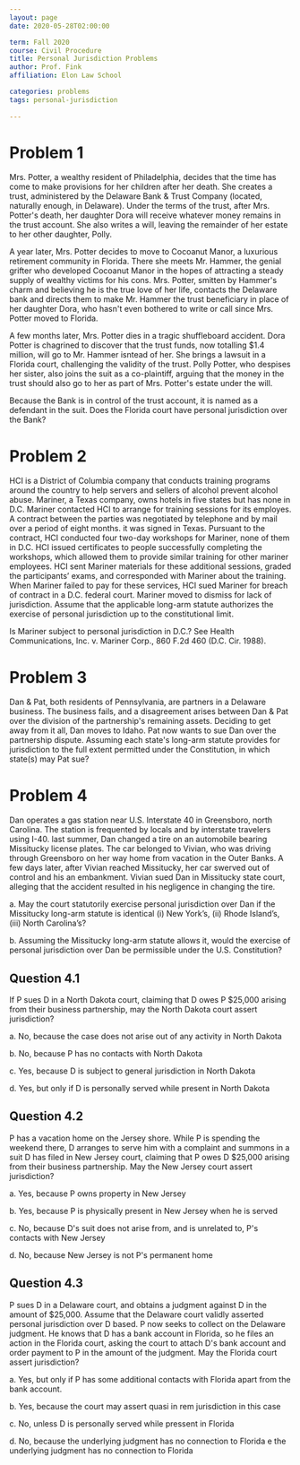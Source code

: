 ```yaml
---
layout: page 
date: 2020-05-28T02:00:00

term: Fall 2020
course: Civil Procedure 
title: Personal Jurisdiction Problems
author: Prof. Fink
affiliation: Elon Law School 

categories: problems 
tags: personal-jurisdiction
  
---
```


# Problem 1

Mrs. Potter, a wealthy resident of Philadelphia, decides that the time has come to make provisions for her children after her death. She creates a trust, administered by the Delaware Bank & Trust Company (located, naturally enough, in Delaware). Under the terms of the trust, after Mrs. Potter's death, her daughter Dora will receive whatever money remains in the trust account. She also writes a will, leaving the remainder of her estate to her other daughter, Polly. 

A year later, Mrs. Potter decides to move to Cocoanut Manor, a luxurious retirement community in Florida. There she meets Mr. Hammer, the genial grifter who developed Cocoanut Manor in the hopes of attracting a steady supply of wealthy victims for his cons. Mrs. Potter, smitten by Hammer's charm and believing he is the true love of her life, contacts the Delaware bank and directs them to make Mr. Hammer the trust beneficiary in place of her daughter Dora, who hasn't even bothered to write or call since Mrs. Potter moved to Florida. 

A few months later, Mrs. Potter dies in a tragic shuffleboard accident. Dora Potter is chagrined to discover that the trust funds, now totalling $1.4 million, will go to Mr. Hammer isntead of her. She brings a lawsuit in a Florida court, challenging the validity of the trust. Polly Potter, who despises her sister, also joins the suit as a co-plaintiff, arguing that the money in the trust should also go to her as part of Mrs. Potter's estate under the will. 

Because the Bank is in control of the trust account, it is named as a defendant in the suit. Does the Florida court have personal jurisdiction over the Bank? 

# Problem 2

HCI is a District of Columbia company that conducts training programs around the country to help servers and sellers of alcohol prevent alcohol abuse. Mariner, a Texas company, owns hotels in five states but has none in D.C. Mariner contacted HCI to arrange for training sessions for its employes. A contract between the parties was negotiated by telephone and by mail over a period of eight months. it was signed in Texas. Pursuant to the contract, HCI conducted four two-day workshops for Mariner, none of them in D.C. HCI issued certificates to people successfully completing the workshops, which allowed them to provide similar training for other mariner employees. HCI sent Mariner materials for these additional sessions, graded the participants’ exams, and corresponded with Mariner about the training. When Mariner failed to pay for these services, HCI sued Mariner for breach of contract in a D.C. federal court. Mariner moved to dismiss for lack of jurisdiction. Assume that the applicable long-arm statute authorizes the exercise of personal jurisdiction up to the constitutional limit. 

Is Mariner subject to personal jurisdiction in D.C.? See Health Communications, Inc. v. Mariner Corp., 860 F.2d 460 (D.C. Cir. 1988). 

# Problem 3

Dan & Pat, both residents of Pennsylvania, are partners in a Delaware business. The business fails, and a disagreement arises between Dan & Pat over the division of the partnership's remaining assets. Deciding to get away from it all, Dan moves to Idaho. Pat now wants to sue Dan over the partnership dispute. Assuming each state's long-arm statute provides for jurisdiction to the full extent permitted under the Constitution, in which state(s) may Pat sue? 

# Problem 4

Dan operates a gas station near U.S. Interstate 40 in Greensboro, north Carolina. The station is frequented by locals and by interstate travelers using I-40. last summer, Dan changed a tire on an automobile bearing Missitucky license plates. The car belonged to Vivian, who was driving through Greensboro on her way home from vacation in the Outer Banks. A few days later, after Vivian reached Missitucky, her car swerved out of control and his an embankment. Vivian sued Dan in Missitucky state court, alleging that the accident resulted in his negligence in changing the tire. 

a. May the court statutorily exercise personal jurisdiction over Dan if the Missitucky long-arm statute is identical (i) New York’s, (ii) Rhode Island’s, (iii) North Carolina’s?

b. Assuming the Missitucky long-arm statute allows it, would the exercise of personal jurisdiction over Dan be permissible under the U.S. Constitution?

## Question 4.1 

If P sues D in a North Dakota court, claiming that D owes P $25,000 arising from their business partnership, may the North Dakota court assert jurisdiction?

a. No, because the case does not arise out of any activity in North Dakota

b. No, because P has no contacts with North Dakota

c. Yes, because D is subject to general jurisdiction in North Dakota

d. Yes, but only if D is personally served while present in North Dakota

## Question 4.2

P has a vacation home on the Jersey shore. While P is spending the weekend there, D arranges to serve him with a complaint and summons in a suit D has filed in New Jersey court, claiming that P owes D $25,000 arising from their business partnership. May the New Jersey court assert jurisdiction?

a. Yes, because P owns property in New Jersey

b. Yes, because P is physically present in New Jersey when he is served

c. No, because D's suit does not arise from, and is unrelated to, P's contacts with New Jersey

d. No, because New Jersey is not P's permanent home

## Question 4.3 

P sues D in a Delaware court, and obtains a judgment against D in the amount of $25,000. Assume that the Delaware court validly asserted personal jurisdiction over D based. P now seeks to collect on the Delaware judgment. He knows that D has a bank account in Florida, so he files an action in the Florida court, asking the court to attach D's bank account and order payment to P in the amount of the judgment. May the Florida court assert jurisdiction?

a. Yes, but only if P has some additional contacts with Florida apart from the bank account.

b. Yes, because the court may assert quasi in rem jurisdiction in this case

c. No, unless D is personally served while pressent in Florida

d. No, because the underlying judgment has no connection to Florida
e the underlying judgment has no connection to Florida